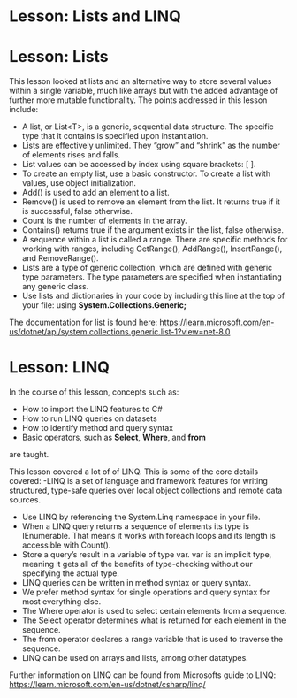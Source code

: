 # Lesson: Lists and LINQ

# Lesson: Lists
This lesson looked at lists and an alternative way to store several values within a single variable, much like arrays but with the added advantage of further more mutable functionality. The points addressed in this lesson include:
- A list, or List\<T>, is a generic, sequential data structure. The specific type that it contains is specified upon instantiation.
- Lists are effectively unlimited. They “grow” and “shrink” as the number of elements rises and falls.
- List values can be accessed by index using square brackets: [ ].
- To create an empty list, use a basic constructor. To create a list with values, use object initialization.
- Add() is used to add an element to a list.
- Remove() is used to remove an element from the list. It returns true if it is successful, false otherwise.
- Count is the number of elements in the array.
- Contains() returns true if the argument exists in the list, false otherwise.
- A sequence within a list is called a range. There are specific methods for working with ranges, including GetRange(), AddRange(), InsertRange(), and RemoveRange().
- Lists are a type of generic collection, which are defined with generic type parameters. The type parameters are specified when instantiating any generic class.
- Use lists and dictionaries in your code by including this line at the top of your file: using **System.Collections.Generic;**

The documentation for list is found here:
https://learn.microsoft.com/en-us/dotnet/api/system.collections.generic.list-1?view=net-8.0

# Lesson: LINQ
In the course of this lesson, concepts such as:
- How to import the LINQ features to C#
- How to run LINQ queries on datasets
- How to identify method and query syntax
- Basic operators, such as **Select**, **Where**, and **from**

are taught.

This lesson covered a lot of of LINQ. This is some of the core details covered:
-LINQ is a set of language and framework features for writing structured, type-safe queries over local object collections and remote data sources.
- Use LINQ by referencing the System.Linq namespace in your file.
- When a LINQ query returns a sequence of elements its type is IEnumerable<T>. That means it works with foreach loops and its length is accessible with Count().
- Store a query’s result in a variable of type var. var is an implicit type, meaning it gets all of the benefits of type-checking without our specifying the actual type.
- LINQ queries can be written in method syntax or query syntax.
- We prefer method syntax for single operations and query syntax for most everything else.
- The Where operator is used to select certain elements from a sequence.
- The Select operator determines what is returned for each element in the sequence.
- The from operator declares a range variable that is used to traverse the sequence.
- LINQ can be used on arrays and lists, among other datatypes.

Further information on LINQ can be found from Microsofts guide to LINQ:
https://learn.microsoft.com/en-us/dotnet/csharp/linq/